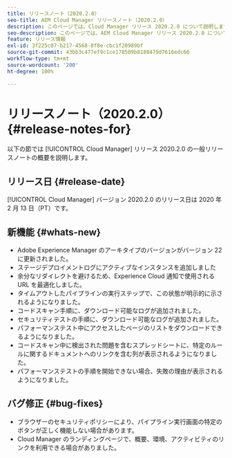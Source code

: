 ```yaml
---
title: リリースノート（2020.2.0）
seo-title: AEM Cloud Manager リリースノート（2020.2.0）
description: このページでは、Cloud Manager リリース 2020.2.0 について説明します。
seo-description: このページでは、AEM Cloud Manager リリース 2020.2.0 について説明します。
feature: リリース情報
exl-id: 3f225c07-b217-4568-8f8e-cbc1f20989bf
source-git-commit: 43bb3c477ef9c1ce178509b8180479d7616edc66
workflow-type: tm+mt
source-wordcount: '200'
ht-degree: 100%

---
```


# リリースノート（2020.2.0） {#release-notes-for}

以下の節では [!UICONTROL Cloud Manager] リリース 2020.2.0 の一般リリースノートの概要を説明します。

## リリース日 {#release-date}

[!UICONTROL Cloud Manager] バージョン 2020.2.0 のリリース日は 2020 年 2 月 13 日（PT）です。

## 新機能 {#whats-new}

* Adobe Experience Manager のアーキタイプのバージョンがバージョン 22 に更新されました。
* ステージデプロイメントログにアクティブなインスタンスを追加しました
* 余分なリダイレクトを避けるため、Experience Cloud 通知で使用される URL を最適化しました。
* タイムアウトしたパイプラインの実行ステップで、この状態が明示的に示されるようになりました。
* コードスキャン手順に、ダウンロード可能なログが追加されました。
* セキュリティテストの手順に、ダウンロード可能なログが追加されました。
* パフォーマンステスト中にアクセスしたページのリストをダウンロードできるようになりました。
* コードスキャン中に検出された問題を含むスプレッドシートに、特定のルールに関するドキュメントへのリンクを含む列が表示されるようになりました。
* パフォーマンステストの手順を開始できない場合、失敗の理由が表示されるようになりました。

## バグ修正 {#bug-fixes}

* ブラウザーのセキュリティポリシーにより、パイプライン実行画面の特定のボタンが正しく機能しない場合があります。
* Cloud Manager のランディングページで、概要、環境、アクティビティのリンクを利用できる場合がありました。
